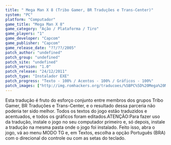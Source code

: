 ```yaml
---
title: " Mega Man X 8 (Tribo Gamer, BR Traduções e Trans-Center)"
system: "PC"
platform: "Computador"
game_title: "Mega Man X 8"
game_category: "Ação / Plataforma / Tiro"
game_players: "1"
game_developer: "Capcom"
game_publisher: "Capcom"
game_release_date: "??/??/2005"
patch_author: "undefined"
patch_group: "undefined"
patch_site: "undefined"
patch_version: "1.0"
patch_release: "24/12/2011"
patch_type: "Instalador EXE"
patch_progress: "Texto - 100% / Acentos - 100% / Gráficos - 100%"
patch_images: ["http://img.romhackers.org/traducoes/%5BPC%5D%20Mega%20Man%20X%208%20-%20Tribo%20Gamer,%20BR%20Tradu%C3%A7%C3%B5es%20e%20Trans-Center%20-%201.jpg","http://img.romhackers.org/traducoes/%5BPC%5D%20Mega%20Man%20X%208%20-%20Tribo%20Gamer,%20BR%20Tradu%C3%A7%C3%B5es%20e%20Trans-Center%20-%202.jpg","http://img.romhackers.org/traducoes/%5BPC%5D%20Mega%20Man%20X%208%20-%20Tribo%20Gamer,%20BR%20Tradu%C3%A7%C3%B5es%20e%20Trans-Center%20-%203.jpg"]
---
```

Esta tradução é fruto do esforço conjunto entre membros dos grupos Tribo Gamer, BR Traduções e Trans-Center, e o resultado dessa parceria não poderia ter sido melhor. Todos os textos do jogo estão traduzidos e acentuados, e todos os gráficos foram editados.ATENÇÃO:Para fazer uso da tradução, instale o jogo no seu computador primeiro e, só depois, instale a tradução na mesma pasta onde o jogo foi instalado. Feito isso, abra o jogo, vá ao menu MODO TG e, em Textos, escolha a opção Português (BRA) com o direcional do controle ou com as setas do teclado.